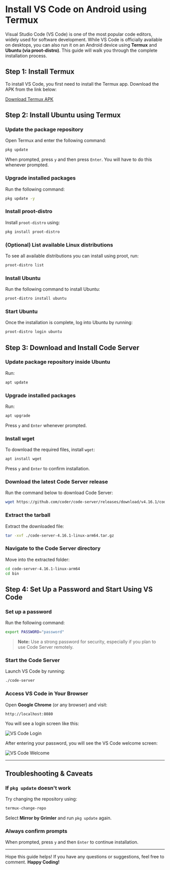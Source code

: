 # Install VS Code on Android using Termux

Visual Studio Code (VS Code) is one of the most popular code editors, widely used for software development. While VS Code is officially available on desktops, you can also run it on an Android device using **Termux** and **Ubuntu (via proot-distro)**. This guide will walk you through the complete installation process.

## Step 1: Install Termux

To install VS Code, you first need to install the Termux app. Download the APK from the link below:

[Download Termux APK](https://www.mediafire.com/file/5ymzaglxnddir1c/Termuxcom.termuxv0.118.1.apk/file)

## Step 2: Install Ubuntu using Termux

### Update the package repository  
Open Termux and enter the following command:

```sh
pkg update
```

When prompted, press `y` and then press `Enter`. You will have to do this whenever prompted.

### Upgrade installed packages  
Run the following command:

```sh
pkg update -y
```

### Install proot-distro  
Install `proot-distro` using:

```sh
pkg install proot-distro
```

### (Optional) List available Linux distributions  
To see all available distributions you can install using proot, run:

```sh
proot-distro list
```

### Install Ubuntu  
Run the following command to install Ubuntu:

```sh
proot-distro install ubuntu
```

### Start Ubuntu  
Once the installation is complete, log into Ubuntu by running:

```sh
proot-distro login ubuntu
```

## Step 3: Download and Install Code Server

### Update package repository inside Ubuntu  
Run:

```sh
apt update
```

### Upgrade installed packages  
Run:

```sh
apt upgrade
```

Press `y` and `Enter` whenever prompted.

### Install wget  
To download the required files, install `wget`:

```sh
apt install wget
```

Press `y` and `Enter` to confirm installation.

### Download the latest Code Server release  
Run the command below to download Code Server:

```sh
wget https://github.com/coder/code-server/releases/download/v4.16.1/code-server-4.16.1-linux-arm64.tar.gz
```

### Extract the tarball  
Extract the downloaded file:

```sh
tar -xvf ./code-server-4.16.1-linux-arm64.tar.gz
```

### Navigate to the Code Server directory  
Move into the extracted folder:

```sh
cd code-server-4.16.1-linux-arm64
cd bin
```

## Step 4: Set Up a Password and Start Using VS Code

### Set up a password  
Run the following command:

```sh
export PASSWORD="password"
```

> **Note:** Use a strong password for security, especially if you plan to use Code Server remotely.

### Start the Code Server  
Launch VS Code by running:

```sh
./code-server
```

### Access VS Code in Your Browser  
Open **Google Chrome** (or any browser) and visit:

```
http://localhost:8080
```

You will see a login screen like this:

![VS Code Login](12.jpg)

After entering your password, you will see the VS Code welcome screen:

![VS Code Welcome](13.jpg)

---

## Troubleshooting & Caveats

### If `pkg update` doesn't work  
Try changing the repository using:

```sh
termux-change-repo
```

Select **Mirror by Grimler** and run `pkg update` again.

### Always confirm prompts  
When prompted, press `y` and then `Enter` to continue installation.

---

Hope this guide helps! If you have any questions or suggestions, feel free to comment. **Happy Coding!**
